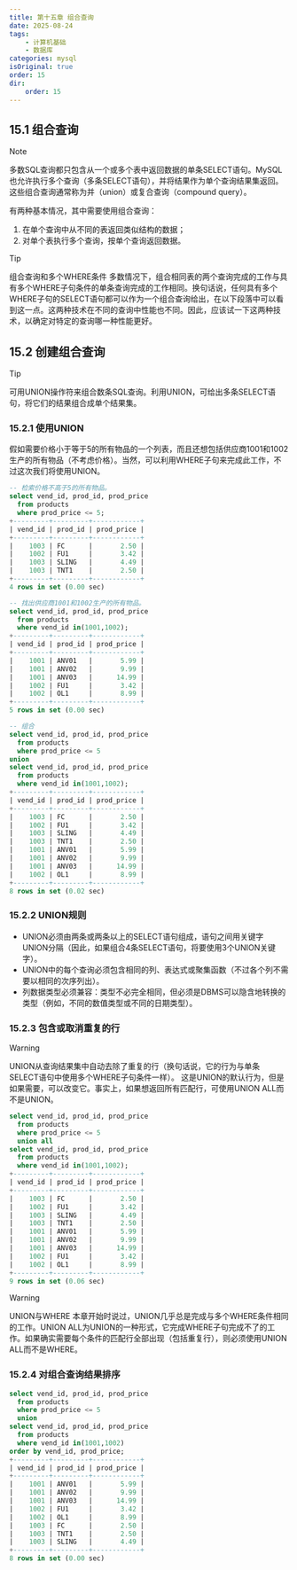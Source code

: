 ```yaml
---
title: 第十五章 组合查询
date: 2025-08-24
tags:
    - 计算机基础
    - 数据库
categories: mysql
isOriginal: true
order: 15
dir:
    order: 15
---
```

## 15.1 组合查询
> [!note]
> 多数SQL查询都只包含从一个或多个表中返回数据的单条SELECT语句。MySQL也允许执行多个查询（多条SELECT语句），并将结果作为单个查询结果集返回。这些组合查询通常称为并（union）或复合查询（compound query）。

有两种基本情况，其中需要使用组合查询：
1. 在单个查询中从不同的表返回类似结构的数据；
2. 对单个表执行多个查询，按单个查询返回数据。

> [!tip]
> 组合查询和多个WHERE条件 多数情况下，组合相同表的两个查询完成的工作与具有多个WHERE子句条件的单条查询完成的工作相同。换句话说，任何具有多个WHERE子句的SELECT语句都可以作为一个组合查询给出，在以下段落中可以看到这一点。这两种技术在不同的查询中性能也不同。因此，应该试一下这两种技术，以确定对特定的查询哪一种性能更好。

## 15.2 创建组合查询
> [!tip]
> 可用UNION操作符来组合数条SQL查询。利用UNION，可给出多条SELECT语句，将它们的结果组合成单个结果集。

### 15.2.1 使用UNION
假如需要价格小于等于5的所有物品的一个列表，而且还想包括供应商1001和1002生产的所有物品（不考虑价格）。当然，可以利用WHERE子句来完成此工作，不过这次我们将使用UNION。

```sql
-- 检索价格不高于5的所有物品。
select vend_id, prod_id, prod_price
  from products
  where prod_price <= 5;
+---------+---------+------------+
| vend_id | prod_id | prod_price |
+---------+---------+------------+
|    1003 | FC      |       2.50 |
|    1002 | FU1     |       3.42 |
|    1003 | SLING   |       4.49 |
|    1003 | TNT1    |       2.50 |
+---------+---------+------------+
4 rows in set (0.00 sec)

-- 找出供应商1001和1002生产的所有物品。
select vend_id, prod_id, prod_price
  from products
  where vend_id in(1001,1002);
+---------+---------+------------+
| vend_id | prod_id | prod_price |
+---------+---------+------------+
|    1001 | ANV01   |       5.99 |
|    1001 | ANV02   |       9.99 |
|    1001 | ANV03   |      14.99 |
|    1002 | FU1     |       3.42 |
|    1002 | OL1     |       8.99 |
+---------+---------+------------+
5 rows in set (0.00 sec)

-- 组合
select vend_id, prod_id, prod_price
  from products
  where prod_price <= 5
union
select vend_id, prod_id, prod_price
  from products
  where vend_id in(1001,1002);
+---------+---------+------------+
| vend_id | prod_id | prod_price |
+---------+---------+------------+
|    1003 | FC      |       2.50 |
|    1002 | FU1     |       3.42 |
|    1003 | SLING   |       4.49 |
|    1003 | TNT1    |       2.50 |
|    1001 | ANV01   |       5.99 |
|    1001 | ANV02   |       9.99 |
|    1001 | ANV03   |      14.99 |
|    1002 | OL1     |       8.99 |
+---------+---------+------------+
8 rows in set (0.02 sec)

```
### 15.2.2 UNION规则
- UNION必须由两条或两条以上的SELECT语句组成，语句之间用关键字UNION分隔（因此，如果组合4条SELECT语句，将要使用3个UNION关键字）。
- UNION中的每个查询必须包含相同的列、表达式或聚集函数（不过各个列不需要以相同的次序列出）。
- 列数据类型必须兼容：类型不必完全相同，但必须是DBMS可以隐含地转换的类型（例如，不同的数值类型或不同的日期类型）。
### 15.2.3 包含或取消重复的行
> [!warning]
> UNION从查询结果集中自动去除了重复的行（换句话说，它的行为与单条SELECT语句中使用多个WHERE子句条件一样）。
> 这是UNION的默认行为，但是如果需要，可以改变它。事实上，如果想返回所有匹配行，可使用UNION ALL而不是UNION。

```sql
select vend_id, prod_id, prod_price
  from products
  where prod_price <= 5
  union all
select vend_id, prod_id, prod_price
  from products
  where vend_id in(1001,1002);
+---------+---------+------------+
| vend_id | prod_id | prod_price |
+---------+---------+------------+
|    1003 | FC      |       2.50 |
|    1002 | FU1     |       3.42 |
|    1003 | SLING   |       4.49 |
|    1003 | TNT1    |       2.50 |
|    1001 | ANV01   |       5.99 |
|    1001 | ANV02   |       9.99 |
|    1001 | ANV03   |      14.99 |
|    1002 | FU1     |       3.42 |
|    1002 | OL1     |       8.99 |
+---------+---------+------------+
9 rows in set (0.06 sec)

```

> [!warning]
> UNION与WHERE 本章开始时说过，UNION几乎总是完成与多个WHERE条件相同的工作。UNION ALL为UNION的一种形式，它完成WHERE子句完成不了的工作。如果确实需要每个条件的匹配行全部出现（包括重复行），则必须使用UNION ALL而不是WHERE。

### 15.2.4 对组合查询结果排序
```sql
select vend_id, prod_id, prod_price
  from products
  where prod_price <= 5
  union
select vend_id, prod_id, prod_price
  from products
  where vend_id in(1001,1002)
order by vend_id, prod_price;
+---------+---------+------------+
| vend_id | prod_id | prod_price |
+---------+---------+------------+
|    1001 | ANV01   |       5.99 |
|    1001 | ANV02   |       9.99 |
|    1001 | ANV03   |      14.99 |
|    1002 | FU1     |       3.42 |
|    1002 | OL1     |       8.99 |
|    1003 | FC      |       2.50 |
|    1003 | TNT1    |       2.50 |
|    1003 | SLING   |       4.49 |
+---------+---------+------------+
8 rows in set (0.00 sec)

```